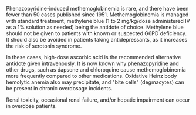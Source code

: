 Phenazopyridine-induced methemoglobinemia is rare, and there have been fewer than 50 cases published since 1951. Methemoglobinemia is managed with standard treatment, methylene blue (1 to 2 mg/kg/dose administered IV as a 1% solution as needed) being the antidote of choice. Methylene blue should not be given to patients with known or suspected G6PD deficiency. It should also be avoided in patients taking antidepressants, as it increases the risk of serotonin syndrome.

In these cases, high-dose ascorbic acid is the recommended alternative antidote given intravenously. It is now known why phenazopyridine and other drugs, such as dapsone and chloroquine cause methemoglobinemia more frequently compared to other medications. Oxidative Heinz body hemolytic anemia also may precipitate, and "bite cells" (degmacytes) can be present in chronic overdosage incidents.

Renal toxicity, occasional renal failure, and/or hepatic impairment can occur in overdose patients.